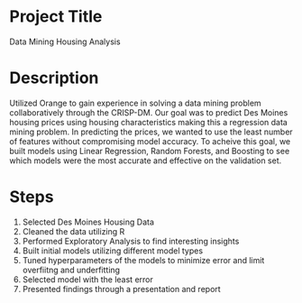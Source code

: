 # Project Title 
Data Mining Housing Analysis

# Description 
Utilized Orange to gain experience in solving a data mining problem collaboratively through the CRISP-DM. Our goal was to predict Des Moines housing prices using housing characteristics making this a regression data mining problem. In predicting the prices, we wanted to use the least number of features without compromising model accuracy. To acheive this goal, we built models using Linear Regression, Random Forests, and Boosting to see which models were the most accurate and effective on the validation set. 

# Steps
1. Selected Des Moines Housing Data
2. Cleaned the data utilizing R
3. Performed Exploratory Analysis to find interesting insights
4. Built initial models utilizing different model types
5. Tuned hyperparameters of the models to minimize error and limit overfiitng and underfitting
6. Selected model with the least error
7. Presented findings through a presentation and report
